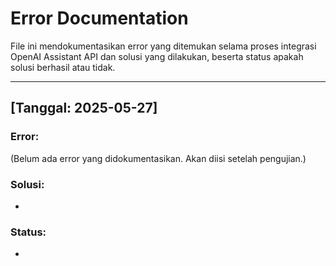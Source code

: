 # Error Documentation

File ini mendokumentasikan error yang ditemukan selama proses integrasi OpenAI Assistant API dan solusi yang dilakukan, beserta status apakah solusi berhasil atau tidak.

---

## [Tanggal: 2025-05-27]

### Error:
(Belum ada error yang didokumentasikan. Akan diisi setelah pengujian.)

### Solusi:
-

### Status:
-
